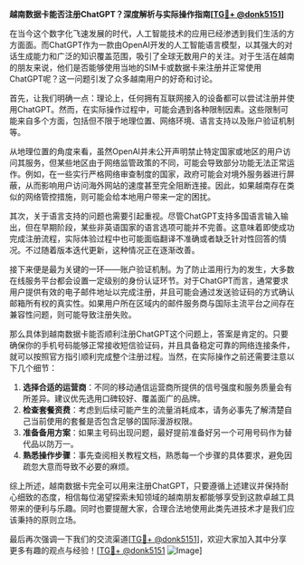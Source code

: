 **越南数据卡能否注册ChatGPT？深度解析与实际操作指南[[TG💪+ @donk5151](https://t.me/s/donk5151)]**

在当今这个数字化飞速发展的时代，人工智能技术的应用已经渗透到我们生活的方方面面。而ChatGPT作为一款由OpenAI开发的人工智能语言模型，以其强大的对话生成能力和广泛的知识覆盖范围，吸引了全球无数用户的关注。对于生活在越南的朋友来说，他们是否能够使用当地的SIM卡或数据卡来注册并正常使用ChatGPT呢？这一问题引发了众多越南用户的好奇和讨论。

首先，让我们明确一点：理论上，任何拥有互联网接入的设备都可以尝试注册并使用ChatGPT。然而，在实际操作过程中，可能会遇到各种限制因素。这些限制可能来自多个方面，包括但不限于地理位置、网络环境、语言支持以及账户验证机制等。

从地理位置的角度来看，虽然OpenAI并未公开声明禁止特定国家或地区的用户访问其服务，但某些地区由于网络监管政策的不同，可能会导致部分功能无法正常运作。例如，在一些实行严格网络审查制度的国家，政府可能会对境外服务器进行屏蔽，从而影响用户访问海外网站的速度甚至完全阻断连接。因此，如果越南存在类似的网络管控措施，则可能会给本地用户带来一定的困扰。

其次，关于语言支持的问题也需要引起重视。尽管ChatGPT支持多国语言输入输出，但在早期阶段，某些非英语国家的语言选项可能并不完善。这意味着即使成功完成注册流程，实际体验过程中也可能面临翻译不准确或者缺乏针对性回答的情况。不过随着版本迭代更新，这种情况正在逐渐改善。

接下来便是最为关键的一环——账户验证机制。为了防止滥用行为的发生，大多数在线服务平台都会设置一定级别的身份认证环节。对于ChatGPT而言，通常要求用户提供有效的电子邮件地址以完成注册，并且可能会通过发送验证码的方式确认邮箱所有权的真实性。如果用户所在区域内的邮件服务商与国际主流平台之间存在兼容性问题，则可能导致注册失败。

那么具体到越南数据卡能否顺利注册ChatGPT这个问题上，答案是肯定的。只要确保你的手机号码能够正常接收短信验证码，并且具备稳定可靠的网络连接条件，就可以按照官方指引顺利完成整个注册过程。当然，在实际操作之前还需要注意以下几个细节：

1. **选择合适的运营商**：不同的移动通信运营商所提供的信号强度和服务质量会有所差异。建议优先选用口碑较好、覆盖面广的品牌。
2. **检查套餐资费**：考虑到后续可能产生的流量消耗成本，请务必事先了解清楚自己当前使用的套餐是否包含足够的国际漫游权限。
3. **准备备用方案**：如果主号码出现问题，最好提前准备好另一个可用号码作为替代品以防万一。
4. **熟悉操作步骤**：事先查阅相关教程文档，熟悉每一个步骤的具体要求，避免因疏忽大意而导致不必要的麻烦。

综上所述，越南数据卡完全可以用来注册ChatGPT，只要遵循上述建议并保持耐心细致的态度，相信每位渴望探索未知领域的越南朋友都能够享受到这款卓越工具带来的便利与乐趣。同时也要提醒大家，合理合法地使用此类先进技术才是我们应该秉持的原则立场。

最后再次强调一下我们的交流渠道[[TG💪+ @donk5151](https://t.me/s/donk5151)]，欢迎大家加入其中分享更多有趣的观点与经验！[[TG💪+ @donk5151](https://t.me/s/donk5151) ![Image](https://i.postimg.cc/rwNCRYN7/Snipaste-2025-04-30-17-27-05.png)]